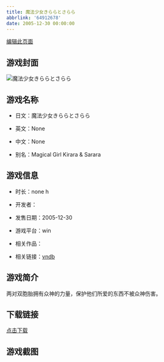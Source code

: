 ```yaml
---
title: 魔法少女きららとさらら
abbrlink: '64912678'
date: 2005-12-30 00:00:00
---
```

[编辑此页面](https://github.com/ACG-3/ADV3-source/blob/main/source/_posts/%E9%AD%94%E6%B3%95%E5%B0%91%E5%A5%B3%E3%81%8D%E3%82%89%E3%82%89%E3%81%A8%E3%81%95%E3%82%89%E3%82%89.md)

## 游戏封面

![魔法少女きららとさらら](https://pan.timero.xyz/d/onedrive/img_lib_001/%E9%AD%94%E6%B3%95%E5%B0%91%E5%A5%B3%E3%81%8D%E3%82%89%E3%82%89%E3%81%A8%E3%81%95%E3%82%89%E3%82%89_cover.avif)


## 游戏名称

- 日文：魔法少女きららとさらら
- 英文：None
- 中文：None

- 别名：Magical Girl Kirara & Sarara


## 游戏信息

- 时长：none h
- 开发者：
- 发售日期：2005-12-30
- 游戏平台：win
- 相关作品：

- 相关链接：[vndb](https://vndb.org/v1394)


## 游戏简介

两对双胞胎拥有众神的力量，保护他们所爱的东西不被众神伤害。


## 下载链接

[点击下载](https://pan.timero.xyz/onedrive/adv_lib_001/%E9%AD%94%E6%B3%95%E5%B0%91%E5%A5%B3%E3%81%8D%E3%82%89%E3%82%89%E3%81%A8%E3%81%95%E3%82%89%E3%82%89)


## 游戏截图


